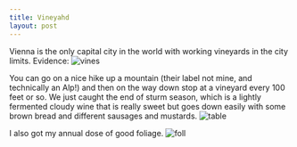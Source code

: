 ```yaml
---
title: Vineyahd
layout: post
---
```

Vienna is the only capital city in the world with working vineyards in the city limits. Evidence:
![vines]({{site.baseurl}}/assets/images/vineyahd/vines.jpg)

You can go on a nice hike up a mountain (their label not mine, and technically an Alp!) and then on the way down stop at a vineyard every 100 feet or so. We just caught the end of sturm season, which is a lightly fermented cloudy wine that is really sweet but goes down easily with some brown bread and different sausages and mustards.
![table]({{site.baseurl}}/assets/images/vineyahd/table.jpg)

I also got my annual dose of good foliage.
![foll]({{site.baseurl}}/assets/images/vineyahd/foll.jpg)
